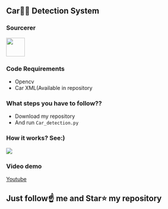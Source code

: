 ##  Car🚗🚗 Detection System

### Sourcerer
<a href="https://sourcerer.io/spidy20"><img src="https://avatars2.githubusercontent.com/u/42056100?v=4" height="50px" width="50px" alt=""/></a>

### Code Requirements
- Opencv
- Car XML(Available in repository 


### What steps you have to follow??
- Download my repository 
- And run `Car_detection.py`


### How it works? See:)

<img src="https://github.com/Spidy20/Car_Detection_System/blob/master/car.gif">

### Video demo

[Youtube](https://youtu.be/TiXSnIo5LOo)

## Just follow☝️ me and Star⭐ my repository 
